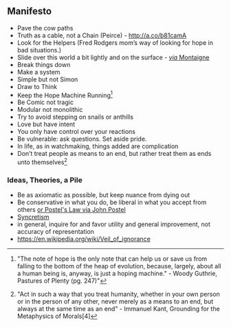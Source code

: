 ## Manifesto

 - Pave the cow paths
 - Truth as a cable, not a Chain (Peirce) - http://a.co/b81camA
 - Look for the Helpers (Fred Rodgers mom’s way of looking for hope in bad situations.)
 - Slide over this world a bit lightly and on the surface - [*via* Montaigne](http://amzn.to/1XDifrI)
 - Break things down
 - Make a system
 - Simple but not Simon
 - Draw to Think
 - Keep the Hope Machine Running[^woody]
 - Be Comic not tragic
 - Modular not monolithic
 - Try to avoid stepping on snails or anthills
 - Love but have intent
 - You only have control over your reactions
 - Be vulnerable: ask questions. Set aside pride.
 - In life, as in watchmaking, things added are complication
 - Don’t treat people as means to an end, but rather treat them as ends unto themselves[^kant]

### Ideas, Theories, a Pile

 - Be as axiomatic as possible, but keep nuance from dying out
 - Be conservative in what you do, be liberal in what you accept from others [or Postel's Law via John Postel](https://en.wikipedia.org/wiki/Robustness_principle)
 - [Syncretism](https://en.m.wikipedia.org/wiki/Syncretism)
 - in general, inquire for and favor utility and general improvement, not accuracy of representation
 - https://en.wikipedia.org/wiki/Veil_of_ignorance

[^kant]: "Act in such a way that you treat humanity, whether in your own person or in the person of any other, never merely as a means to an end, but always at the same time as an end" - Immanuel Kant, Grounding for the Metaphysics of Morals[4]

[^woody]: "The note of hope is the only note that can help us or save us from falling to the bottom of the heap of evolution, because, largely, about all a human being is, anyway, is just a hoping machine." - Woody Guthrie, Pastures of Plenty (pg. 247)"

<!--

#### Backlog (Still perculating)

- Like Montaigne: embrace your contradictions and uncertainties
- Remember Firstness - “In semiotics, this is the moment of “firstness,” or the instant and subconscious reaction to a particular designed thing. Firstness is elemental, what is immediately felt and internalized before any sort of deeper analysis can set in — something akin to visual pheromones. It’s why we are attracted to people with symmetrical faces, even though we don’t actively notice the underlying geometry. To paraphrase Le Corbusier, humans find comfort in math, even if they don’t know it.”  Why the Golden Ratio matters https://medium.com/@quick_brown_fox/why-the-golden-ratio-matters-583f6737c10c via Instapaper

-->


